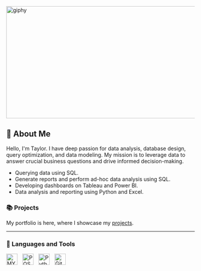 
<img src="https://github.com/user-attachments/assets/8182b014-0033-43e3-8aa5-8de1162f8ddf" alt="giphy" width="1200" height="300">

## :round_pushpin: About Me

Hello, I'm Taylor. I have deep passion for data analysis, database design, query optimization,  and data modeling. My mission is to leverage data to answer crucial business questions and drive informed decision-making.

* Querying data using SQL.
* Generate reports and perform ad-hoc data analysis using SQL.
* Developing dashboards on Tableau and Power BI.
* Data analysis and reporting using Python and Excel.


### :books: Projects

My portfolio is here, where I showcase my [projects](https://github.com/Tlcke77/Porfolio-Guide/blob/main/README.md).

---

### 🧰 Languages and Tools

<img align="left" alt="MYSQL" width="30px" style="padding-right:10px;" src="https://cdn.jsdelivr.net/gh/devicons/devicon@latest/icons/mysql/mysql-original.svg" />  
<img align="left" alt="POST" width="30px" style="padding-right:10px;" src="https://cdn.jsdelivr.net/gh/devicons/devicon@latest/icons/postgresql/postgresql-original.svg" />          
<img align="left" alt="Python" width="30px" style="padding-right:10px;" src="https://cdn.jsdelivr.net/gh/devicons/devicon/icons/python/python-plain.svg" />
<img align="left" alt="GitHub" width="30px" style="padding-right:10px;" src="https://cdn.jsdelivr.net/gh/devicons/devicon/icons/github/github-original.svg" />

<br />

#


